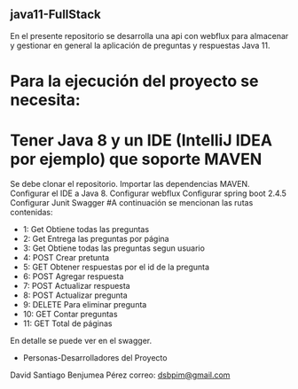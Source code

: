 ## java11-FullStack
En el presente repositorio se desarrolla una api con webflux para almacenar y gestionar en 
general la aplicación de preguntas y respuestas Java 11.

#  Para la ejecución del proyecto se necesita:

# Tener Java 8 y un IDE (IntelliJ IDEA por ejemplo) que soporte MAVEN
Se debe clonar el repositorio.
Importar las dependencias MAVEN.
Configurar el IDE a Java 8.
Configurar webflux
Configurar spring boot 2.4.5
Configurar Junit
Swagger
#A continuación se mencionan las rutas contenidas:
* 1: Get Obtiene todas las preguntas
* 2: Get Entrega las preguntas por página
* 3: Get  Obtiene todas las preguntas segun usuario
* 4: POST Crear pretunta
* 5: GET  Obtener respuestas por el id de la pregunta
* 6: POST Agregar respuesta
* 7: POST Actualizar respuesta
* 8: POST Actualizar pregunta
* 9: DELETE Para eliminar pregunta
* 10: GET Contar preguntas
* 11: GET Total de páginas

En detalle se puede ver en el swagger.
* Personas-Desarrolladores del Proyecto

David Santiago Benjumea Pérez
correo: dsbpim@gmail.com